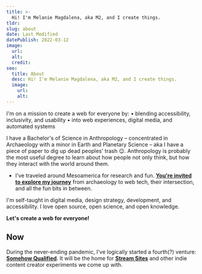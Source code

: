 ```yaml
---
title: >-
  Hi! I'm Melanie Magdalena, aka M2, and I create things.
tldr:
slug: about
date: Last Modified
datePublish: 2022-03-12
image:
  url:
  alt: 
  credit: 
seo:
  title: About
  desc: Hi! I'm Melanie Magdalena, aka M2, and I create things.
  image: 
    url:
    alt:
---
```


I'm on a mission to create a web for everyone by:
• blending accessibility, inclusivity, and usability
• into web experiences, digital media, and automated systems

I have a Bachelor's of Science in Anthropology – concentrated in Archaeology with a minor in Earth and Planetary Science – aka I have a piece of paper to dig up dead peoples' trash 😉. Anthropology is probably the most useful degree to learn about how people not only think, but how they interact with the world around them.

- I've traveled around Mesoamerica for research and fun. [**You're invited to explore my journey**](https://changelog.melaniemagdalena.com) from archaeology to web tech, their intersection, and all the fun bits in between.

I'm self-taught in digital media, design strategy, development, and accessibility. I love open source, open science, and open knowledge.

**Let's create a web for everyone!**

## Now

During the never-ending pandemic, I've logically started a fourth(?) venture: [**Somehow Qualified**](https://somehowqualified.com/). It will be the home for [**Stream Sites**](https://streamsites.xyz/) and other indie content creator experiments we come up with.